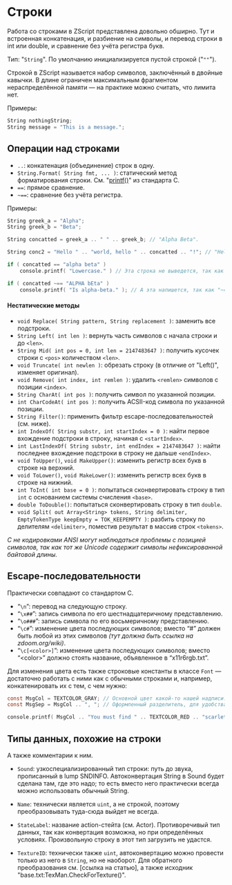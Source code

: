 # Строки

Работа со строками в ZScript представлена довольно обширно. Тут и встроенная конкатенация, и разбиение на символы, и перевод строки в int или double, и сравнение без учёта регистра букв.

Тип: "`String`". По умолчанию инициализируется пустой строкой ("`""`").

Строкой в ZScript называется набор символов, заключённый в двойные кавычки. В длине ограничен максимальным фрагментом нераспределённой памяти — на практике можно считать, что лимита нет.

Примеры:

```CPP
String nothingString;
String message = "This is a message.";
```


## Операции над строками

* `..`: конкатенация (объединение) строк в одну.
* `String.Format( String fmt, ... )`: статический метод форматирования строки. См. "[printf()](https://ru.wikipedia.org/wiki/Printf)" из стандарта C.
* `==`: прямое сравнение.
* `~==`: сравнение без учёта регистра.

Примеры:
```C
String greek_a = "Alpha";
String greek_b = "Beta";

String concatted = greek_a .. " " .. greek_b; // "Alpha Beta".

String conc2 = "Hello " .. "world, hello " .. concatted .. "!"; // "Hello world, hello Alpha Beta!".

if ( concatted == "alpha beta" )
    console.printf( "Lowercase." ) // Эта строка не выведется, так как строки не совпадают по регистру.

if ( concatted ~== "ALPHA bEta" )
    console.printf( "Is alpha-beta." ); // А эта напишется, так как "~==" сравнивает без учёта регистра обеих строк.
```


#### Нестатические методы

* `void Replace( String pattern, String replacement )`: заменить все подстроки.
* `String Left( int len )`: вернуть часть символов с начала строки и до `<len>`.
* `String Mid( int pos = 0, int len = 2147483647 )`: получить кусочек строки с `<pos>` количеством `<len>`.
* `void Truncate( int newlen )`: обрезать строку (в отличие от "Left()", изменяет оригинал).
* `void Remove( int index, int remlen )`: удалить `<remlen>` символов с позиции `<index>`.
* `String CharAt( int pos )`: получить символ по указанной позиции.
* `int CharCodeAt( int pos )`: получить ACSII-код символа по указанной позиции.
* `String Filter()`: применить фильтр escape-последовательностей (см. ниже).
* `int IndexOf( String substr, int startIndex = 0 )`: найти первое вхождение подстроки в строку, начиная с `<startIndex>`.
* `int LastIndexOf( String substr, int endIndex = 2147483647 )`: найти последнее вхождение подстроки в строку не дальше `<endIndex>`.
* `void ToUpper()`, `void MakeUpper()`: изменить регистр всех букв в строке на верхний.
* `void ToLower()`, `void MakeLower()`: изменить регистр всех букв в строке на нижний.
* `int ToInt( int base = 0 )`: попытаться сконвертировать строку в тип `int` с основанием системы счисления `<base>`.
* `double ToDouble()`: попытаться сконвертировать строку в тип `double`.
* `void Split( out Array<String> tokens, String delimiter, EmptyTokenType keepEmpty = TOK_KEEPEMPTY )`: разбить строку по делителям `<delimiter>`, поместив результат в массив строк `<tokens>`.

_С не кодировками ANSI могут наблюдаться проблемы с позицией символов, так как тот же Unicode содержит символы нефиксированной байтовой длины._



## Escape-последовательности

Практически совпадают со стандартом C.

* “`\n`”: перевод на следующую строку.
* “`\x##`”: запись символа по его шестнадцатеричному представлению.
* “`\o###`”: запись символа по его восьмеричному представлению.
* “`\c#`”: изменение цвета последующих символов; вместо “#” должен быть любой из этих символов _(тут должна быть ссылка на zdoom.org/wiki)_.
* “`\c[<color>]`”: изменение цвета последующих символов; вместо “\<color\>” должно стоять название, объявленное в “x11r6rgb.txt”.

Для изменения цвета есть также строковые константы в классе `Font` — достаточно работать с ними как с обычными строками и, например, конкатенировать их с тем, с чем нужно:

```C
const MsgCol = TEXTCOLOR_GRAY; // Основной цвет какой-то нашей надписи. Пусть серой будет.
const MsgSep = MsgCol .. ", "; // Оформленный разделитель, для удобства вынесенный в константу — запятая серого цвета.

console.printf( MsgCol .. "You must find " .. TEXTCOLOR_RED .. "scarlet-red" .. MsgSep .. TEXTCOLOR_CYAN .. "murky" .. MsgSep .. TEXTCOLOR_GOLD .. "gold" .. MsgCol .. " and " .. TEXTCOLOR_GREEN .. "forest" .. MsgCol .. " keys." );
```



## Типы данных, похожие на строки

А также комментарии к ним.

* `Sound`: узкоспециализированный тип строки: путь до звука, прописанный в lump SNDINFO. Автоконвертация String в Sound будет сделана там, где это надо; то есть вместо него практически всегда можно использовать обычный String.

* `Name`: технически является `uint`, а не строкой, поэтому преобразовывать туда-сюда выйдет не всегда.

* `StateLabel`: название action-стейта (см. Actor). Противоречивый тип данных, так как конвертация возможна, но при определённых условиях. Произвольную строку в этот тип загрузить не удастся.

* `TextureID`: технически также `uint`, автоконвертацию можно провести только из него в `String`, но не наоборот. Для обратного преобразования см. [ссылка на статью], а также исходник "base.txt:TexMan.CheckForTexture()".

